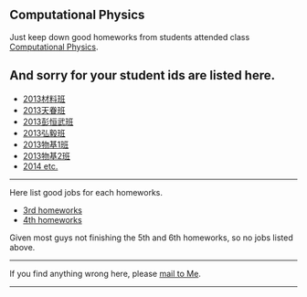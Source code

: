 ## Computational Physics


Just keep down good homeworks from students attended class [Computational Physics](https://github.com/caihao/computational_physics_whu).

And sorry for your student ids are listed here.
-----------

- [2013材料班](students/cai.md)
- [2013天眷班](students/tian.md)
- [2013彭恒武班](students/peng.md)
- [2013弘毅班](students/hong.md)
- [2013物基1班](students/wu1.md)
- [2013物基2班](students/wu2.md)
- [2014 etc.](students/2014.md)

-----------
Here list good jobs for each homeworks.

- [3rd homeworks](homework-03.md)
- [4th homeworks](homework-04.md)

Given most guys not finishing the 5th and 6th homeworks, so no jobs listed above.

-----------

If you find anything wrong here, please [mail to Me](mailto:byujiang@gmail.com).

------------

